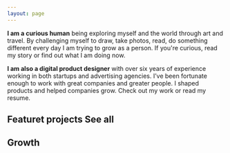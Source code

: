 ```yaml
---
layout: page
---
```


<TitleSection class="grid-width" title="Hi to you! 👋" subtitle="My name is Stjepan."/>

<div class="text full-width grid">
  <div class="text-inner grid-width">
    <p><b>I am a curious human</b> being exploring myself and the world through art and travel. By challenging myself to draw, <saber-link to="/photos">take photos</saber-link>, <saber-link to="/book-list">read</saber-link>, do something different every day I am trying to grow as a person. If you're curious, read <saber-link to="/my-story">my story</saber-link> or find out what I am doing <saber-link to="/now">now</saber-link>.</p>
    <p class="short"><b>I am also a digital product designer</b> with over six years of experience working in both startups and advertising agencies. I’ve been fortunate enough to work with great companies and greater people. I shaped products and helped companies grow. Check out <saber-link to="/work">my work</saber-link> or read my <saber-link to="/resume">resume</saber-link>.</p>
    <simg name="paperplane-illustration.svg" class="paperplane" />
    <simg name="desk-illustration.png" class="desk" />
  </div>
</div>

<section class="projects grid-width">
  <h2 class="h3">Featuret projects <saber-link to="/work">See all</saber-link></h2>
  <ProjectCard
    url="/work/agrivi"
    title="Agrivi"
    description="Farm managment software"
    period="2016"
    image="stjepangrgic-agrivi-card.jpg"
    linkText="Read the case study"
    :tags="['Branding', 'Icons', 'Web Application', 'Corporate Site']"
    underlinColor="#3A9300"/>
  <ProjectCard
    url="/work/share-istria"
    title="Share Istria"
    description="Creative Tourism Campaign"
    period="2016"
    image="stjepangrgic-shareistria-card.jpg"
    linkText="Read the case study"
    :tags="['Branding', 'Icons', 'Web Application', 'Corporate Site']"
    underlinColor="#0082AF"/>
  <ProjectCard
    url="/work/vip-xmass-chat"
    title="Vip Xmas Chat"
    description="Promotional Chat App"
    period="2016"
    image="stjepangrgic-card-vip-chat.jpg"
    linkText="Read the case study"
    :tags="['Branding', 'Icons', 'Web Application', 'Corporate Site']"
    textColor="#000"/>
</section>

<!-- ## Growth
Some of my work. Understanding of color, light, shapes, perspective helped me to go on design road I never have planed. -->
<div class="growth grid-width">
  <h2 class="h3">Growth</h2>
  <div class="growth-grid">
    <SmallCard
      url="/book-list" 
      title="Book list"
      icon="book.svg"/>
    <SmallCard
      url="/fail-list" 
      title="Fail list"
      icon="fail.svg"/>
    <SmallCard
      url="/bucket-list" 
      title="Bucket list"
      icon="bucket.svg"/>
  </div>
</div>




<script>
import slink from '@/theme/components/slink.vue'
import simg from '@/theme/components/simg.vue'
import sfigure from '@/theme/components/sfigure.vue'
import ProjectCard from '@/theme/components/ProjectCard.vue'
import SmallCard from '@/theme/components/SmallCard.vue'
import TitleSection from '@/theme/components/TitleSection.vue'

export default {
  components: {
    slink,
    simg,
    sfigure,
    ProjectCard,
    SmallCard,
    TitleSection
  },
  computed: {
    // icon() {
    //   return {
    //     backgroundImage: 'url(' + require('@/assets/images/' + 'fail.svg') + ')'
    //   }
    // }
  }
}
</script>

<style lang="stylus" scoped>

  .text
    background-color #FAF8F7
    border-top 2px solid #E6DFDC
    border-bottom 2px solid #E6DFDC
    position: relative
    &-inner
      position: relative
      .desk
        position: absolute
        bottom: -8px
        right: -76px
        z-index: 1
        width 786px
        /* height 238px */
        @media screen and (max-width 900px) {
          position relative
          margin-top: -6rem
          bottom: -13px
          right: auto
        }

      .paperplane
        position absolute
        top -2rem
        left -14rem
        @media screen and (max-width 1310px) {
          display: none
        }
    p
      margin-top: 4rem
      margin-bottom: 3rem
      z-index: 2
      position: relative
      &:last-of-type
        margin-top: 3rem
        margin-bottom: 4rem
  
  .short
    max-width: 632px

  .growth-grid
    display: grid
    grid-template-columns: 1fr 1fr 1fr
    grid-column-gap 1.6161616% /*16px*/
    height: 272px
    @media screen and (max-width 700px) {
      display: flex
      flex-direction: column
      height auto
      .small-card {
        height 272px
        margin-bottom: 1rem
      }
    }
  .h3
    margin-bottom: 1.5rem
    display: flex
    justify-content: space-between
    align-items: baseline
    a
      /*background-color: #afa*/
      height: 29px
      display: block
      line-height: 1.3
      font-weight: 400

  .growth
    margin-bottom: 4rem

</style>





